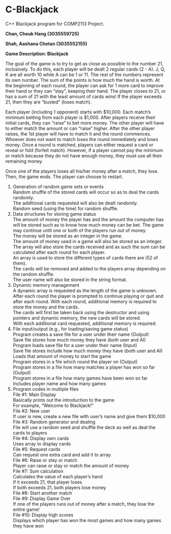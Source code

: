 # C-Blackjack
C++ Blackjack program for COMP2113 Project.

**Chan, Cheuk Hang (3035559725)**

**Shah, Aashana Chetan (3035552155)**

**Game Description: Blackjack**

The goal of the game is to try to get as close as possible to the number 21, inclusively. To do this, each player will be dealt 2 regular cards (2 - A). J, Q, K are all worth 10 while A can be 1 or 11. The rest of the numbers represent its own number. The sum of the points is how much the hand is worth. At the beginning of each round, the player can ask for 1 more card to improve their hand or they can “stay”, keeping their hand. The player closes to 21, or has a sum of 21 with the least amount of cards wins! If the player exceeds 21, then they are “busted” (loses match).

Each player (including 1 opponent) starts with $10,000. Each match’s minimum betting from each player is $1,000. After players receive their initial cards, they can “raise” to bet more money. The other player will have to either match the amount or can “raise” higher. After the other player raises, the 1st player will have to match it and the round commences. Whoever does not want to match loses the round immediately and loses money. Once a round is matched, players can either request a card or reveal or fold (forfeit match). However, if a player cannot pay the minimum or match because they do not have enough money, they must use all their remaining money.

Once one of the players loses all his/her money after a match, they lose. Then, the game ends. The player can choose to restart.

1) Generation of random game sets or events <br />
    Random shuffle of the stored cards will occur so as to deal the cards randomly. <br />
    The additional cards requested will also be dealt randomly. <br />
    Random seed (using the time) for random shuffle. <br />
2) Data structures for storing game status <br />
    The amount of money the player has and the amount the computer has will be stored such as to know how much money can be bet. The game may continue until one or     both of the players run out of money. <br />
        The money will be stored as an integer in the game. <br />
        The amount of money used in a game will also be stored as an integer. <br />
    The array will also store the cards received and as such the sum can be calculated after each round for each player.  <br />
    An array is used to store the different types of cards there are (52 of them).  <br />
        The cards will be removed and added to the players array depending on the random shuffle. <br />
    The user name will also be stored in the string format.  <br />
3) Dynamic memory management <br />
    A dynamic array is requested as the length of the game is unknown. After each round the player is prompted to continue playing or quit and after each round.             With each round, additional memory is required to store the money and the cards.<br />
        The cards will first be taken back using the destructor and using pointers and dynamic memory, the new cards will be stored.<br />
    With each additional card requested, additional memory is required.<br />
4) File input/output (e.g., for loading/saving game status)<br />
    Program creates a save file for a user under their name (Output)<br />
        Save file stores how much money they have (both user and AI)<br />
    Program loads save file for a user under their name (Input)<br />
        Save file stores include how much money they have (both user and AI)<br />
        Loads that amount of money to start the game<br />
    Program stores in a file which round the player on (Output)<br />
    Program stores in a file how many matches a player has won so far (Output)<br />
    Program stores in a file how many games have been won so far<br />
        Includes player name and how many games<br />
5) Program codes in multiple files<br />
    File #1: Main Display<br />
        Basically prints out the introduction to the game<br />
        For example, “Welcome to Blackjack!”<br />
    File #2: New user<br />
        If user is new, create a new file with user’s name and give them $10,000<br />
    File #3: Random generator and dealing<br />
        File will use a random seed and shuffle the deck as well as deal the cards to players<br />
    File #4: Display own cards<br />
        Uses array to display cards<br />
    File #5: Request cards<br />
        Can request one extra card and add it to array<br />
    File #6: Raise or stay or match<br />
        Player can raise or stay or match the amount of money<br />
    File #7: Sum calculation<br />
        Calculates the value of each player’s hand<br />
        If it exceeds 21, that player loses<br />
        If both exceeds 21, both players lose money<br />
    File #8: Start another match<br />
    File #9: Display Game Over<br />
        If one of the players runs out of money after a match, they lose the entire game!<br />
    File #10: Display high scores<br />
        Displays which player has won the most games and how many games they have won<br />
